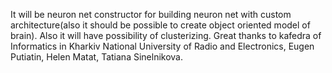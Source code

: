 It will be neuron net constructor for building neuron net with custom architecture(also it should be possible to create object oriented model of brain). Also it will have possibility of clusterizing.
Great thanks to kafedra of Informatics in Kharkiv National University of Radio and Electronics, Eugen Putiatin, Helen Matat, Tatiana Sinelnikova.
